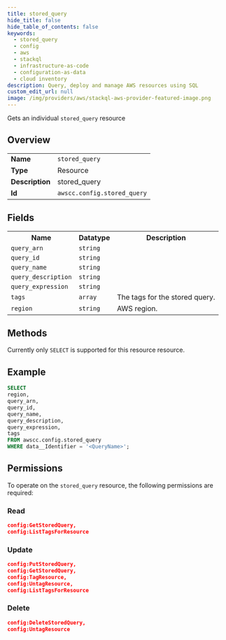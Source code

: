 ```yaml
---
title: stored_query
hide_title: false
hide_table_of_contents: false
keywords:
  - stored_query
  - config
  - aws
  - stackql
  - infrastructure-as-code
  - configuration-as-data
  - cloud inventory
description: Query, deploy and manage AWS resources using SQL
custom_edit_url: null
image: /img/providers/aws/stackql-aws-provider-featured-image.png
---
```

Gets an individual <code>stored_query</code> resource

## Overview
<table><tbody>
<tr><td><b>Name</b></td><td><code>stored_query</code></td></tr>
<tr><td><b>Type</b></td><td>Resource</td></tr>
<tr><td><b>Description</b></td><td>stored_query</td></tr>
<tr><td><b>Id</b></td><td><code>awscc.config.stored_query</code></td></tr>
</tbody></table>

## Fields
<table><tbody>
<tr><th>Name</th><th>Datatype</th><th>Description</th></tr>
<tr><td><code>query_arn</code></td><td><code>string</code></td><td></td></tr>
<tr><td><code>query_id</code></td><td><code>string</code></td><td></td></tr>
<tr><td><code>query_name</code></td><td><code>string</code></td><td></td></tr>
<tr><td><code>query_description</code></td><td><code>string</code></td><td></td></tr>
<tr><td><code>query_expression</code></td><td><code>string</code></td><td></td></tr>
<tr><td><code>tags</code></td><td><code>array</code></td><td>The tags for the stored query.</td></tr>
<tr><td><code>region</code></td><td><code>string</code></td><td>AWS region.</td></tr>

</tbody></table>

## Methods
Currently only <code>SELECT</code> is supported for this resource resource.

## Example
```sql
SELECT
region,
query_arn,
query_id,
query_name,
query_description,
query_expression,
tags
FROM awscc.config.stored_query
WHERE data__Identifier = '<QueryName>';
```

## Permissions

To operate on the <code>stored_query</code> resource, the following permissions are required:

### Read
```json
config:GetStoredQuery,
config:ListTagsForResource
```

### Update
```json
config:PutStoredQuery,
config:GetStoredQuery,
config:TagResource,
config:UntagResource,
config:ListTagsForResource
```

### Delete
```json
config:DeleteStoredQuery,
config:UntagResource
```

